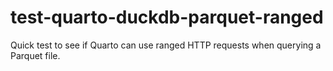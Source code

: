 # test-quarto-duckdb-parquet-ranged
Quick test to see if Quarto can use ranged HTTP requests when querying a Parquet file.
